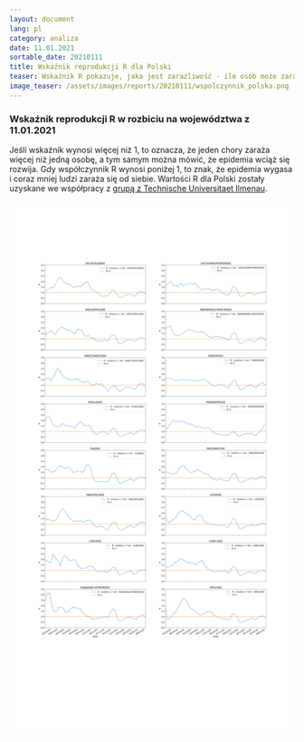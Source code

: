 ```yaml
---
layout: document
lang: pl
category: analiza
date: 11.01.2021
sortable_date: 20210111
title: Wskaźnik reprodukcji R dla Polski
teaser: Wskaźnik R pokazuje, jaka jest zaraźliwość - ile osób może zarazić jeden pacjent, w którego stwierdzono zakażenie COVID-19.
image_teaser: /assets/images/reports/20210111/wspolczynnik_polska.png
---
```

    
<div class="row">
	<div class="6u 12u$(medium)">
		<h3>Wskaźnik reprodukcji R w rozbiciu na województwa z 11.01.2021</h3>
		<p>Jeśli wskaźnik wynosi więcej niż 1, to oznacza, że jeden chory zaraża więcej niż jedną osobę, a tym samym można mówić, że epidemia wciąż się rozwija.
           Gdy współczynnik R wynosi poniżej 1, to znak, że epidemia wygasa i coraz mniej ludzi zaraża się od siebie.
           Wartości R dla Polski zostały uzyskane we współpracy z <a href="https://stochastik-tu-ilmenau.github.io/COVID-19/">grupą z Technische Universitaet Ilmenau</a>.
      </p>
	</div>
	<div class="12u$(medium)">
    		<span class="image fit"><img src="/assets/images/reports/20210111/wspolczynniki_wojewodztwa.png" /></span>
    </div>
</div>
